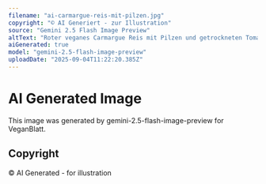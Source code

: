 ```yaml
---
filename: "ai-carmargue-reis-mit-pilzen.jpg"
copyright: "© AI Generiert - zur Illustration"
source: "Gemini 2.5 Flash Image Preview"
altText: "Roter veganes Carmargue Reis mit Pilzen und getrockneten Tomaten"
aiGenerated: true
model: "gemini-2.5-flash-image-preview"
uploadDate: "2025-09-04T11:22:20.385Z"
---
```


# AI Generated Image

This image was generated by gemini-2.5-flash-image-preview for VeganBlatt.

## Copyright
© AI Generated - for illustration
